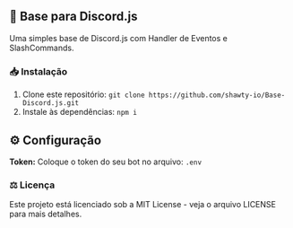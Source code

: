 ## 🤖 Base para Discord.js
Uma simples base de Discord.js com Handler de Eventos e SlashCommands.

### 📥 Instalação
1. Clone este repositório: `git clone https://github.com/shawty-io/Base-Discord.js.git`
2. Instale às dependências: `npm i`

## ⚙️ Configuração
**Token:** Coloque o token do seu bot no arquivo: `.env`
   
### ⚖️ Licença
Este projeto está licenciado sob a MIT License - veja o arquivo LICENSE para mais detalhes.
